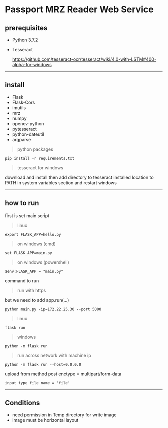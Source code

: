 # Passport MRZ Reader Web Service
## prerequisites
- Python 3.7.2
- Tesseract 

    https://github.com/tesseract-ocr/tesseract/wiki/4.0-with-LSTM#400-alpha-for-windows



------------------------------
## install

- Flask
- Flask-Cors
- imutils
- mrz
- numpy
- opencv-python
- pytesseract
- python-dateutil
- argparse

> python packages

    pip install -r requirements.txt

> tesseract for windows

download and install then add directory to tesseract installed location to PATH in system variables section and restart windows

-------------------------------
## how to run

first is set main script

> linux

    export FLASK_APP=hello.py

> on windows (cmd)

    set FLASK_APP=main.py

> on windows (powershell)

    $env:FLASK_APP = "main.py"


command to run

> run with https

but we need to add app.run(...)

    python main.py -ip=172.22.25.30 --port 5000



> linux

    flask run

> windows

    python -m flask run

> run across network with machine ip

    python -m flask run --host=0.0.0.0

upload from method post enctype = multipart/form-data

    input type file name = 'file'


----------------------------
##  Conditions
- need permission in Temp directory for write image
- image must be horizontal layout

